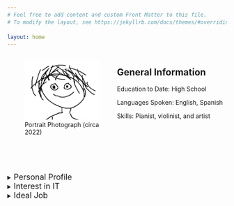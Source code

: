 ```yaml
---
# Feel free to add content and custom Front Matter to this file.
# To modify the layout, see https://jekyllrb.com/docs/themes/#overriding-theme-defaults

layout: home
---
```


<style>
#leftbox{
float:left; 
width:50%;}
#rightbox{
float:left;
width:50%;}
</style>

<div id = "boxes">
<div id = "leftbox">
<figure>
<img src="/assets/images/me.jpg">
<figcaption>
Portrait Photograph (circa 2022)
</figcaption>
</figure>
</div>
<div id = "rightbox">
<h2>General Information</h2>
<p>Education to Date: High School</p>
<p>Languages Spoken: English, Spanish</p>
<p>Skills: Pianist, violinist, and artist</p>
</div>
</div>
<div style="height:70px; width:100%; clear:both;"></div>

<details>
<summary>
<font size="+1">
Personal Profile
</font>
</summary>
<h3>Tests</h3>
<p>
<a href="https://www.16personalities.com">
Myers-Briggs:
</a>
ENTJ-A
</p>
<p>
<a href="https://www.learningstylequiz.com">
Learning Styles:
</a> 
<figure>
<img src="/assets/images/LearningStylesQuiz.png">
</figure>
</p>
<p>
<a href="https://humanbenchmark.com">
Human Benchmark Test:
</a> 
<table>
<tr>
<th>Test</th>
<th>Score</th>
<th>Percentile</th>
</tr>
<tr>
<th>Sequence Memory</th>
<td>40</td>
<td>&#60;99%</td>
</tr>
<tr>
<th>Chimp Test</th>
<td>23</td>
<td>&#60;99%</td>
</tr>
<tr>
<th>Aim Trainer</th>
<td>360 ms</td>
<td>80%</td>
</tr>
<tr>
<th>Typing</th>
<td>46 wpm</td>
<td>45%</td>
</tr>
<tr>
<th>Verbal Memory</th>
<td>400</td>
<td>&#60;99%</td>
</tr>
<tr>
<th>Number Memory</th>
<td>10 digits</td>
<td>59%</td>
</tr>
<tr>
<th>Visual Memory</th>
<td>21</td>
<td>&#60;99%</td>
</tr>
<tr>
<th>Reaction Time</th>
<td>160 ms</td>
<td>92%</td>
</tr>
</table>
</p>
<p>
<font size="+1">
Discussion
</font>
</p>
</details>
<details>
<summary>
<font size="+1">
Interest in IT
</font></summary>
<p>
<ul>
<li></li>
<li>I chose to come to RMIT because it was the only place that would accept me for the courses I was interested in due to my young age.</li>
<li></li>
</ul>
</p>
</details>
<details>
<summary>
<font size="+1">
Ideal Job
</font>
</summary>
<a href="https://www.seek.com.au/job/58255535?type=standout#sol=d99d5b8264f37b0373dd35e3904ccdbc8c6609f0">
Software Engineer Genomics Ontology SEEK Link
</a>
<a href="/assets/pdfs/Software Engineer Genomics Ontology Job in Melbourne VIC - SEEK.pdf">
PDF Link
</a>
<p>This position</p>
</details>